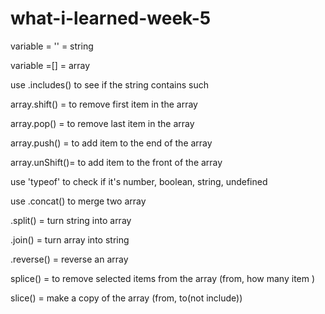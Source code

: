 # what-i-learned-week-5


variable = '' = string

variable =[] = array

use .includes() to see if the string contains such

array.shift() = to remove first item in the array

array.pop() = to remove last item in the array

array.push() = to add item to the end of the array

array.unShift()= to add item to the front of the array

use 'typeof' to check if it's number, boolean, string, undefined

use .concat() to merge two array

.split() = turn string into array

.join() = turn array into string

.reverse() = reverse an array

splice() = to remove selected items from the array (from, how many item )

slice() = make a copy of the array (from, to(not include))


